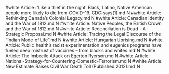 #white
Article: ‘Like a thief in the night’ Black, Latino, Native American people more likely to die from COVID-19, CDC says(1).md N
#white
Article: Rethinking Canada’s Colonial Legacy.md N
#white
Article: Canadian identity and the War of 1812.md N
#white
Article: Native Peoples, the British Crown and the War of 1812.md N
#white
Article: Reconciliation is Dead - A Strategic Proposal.md N
#white
Article: Tracing the Legal Discourse of the “Indian Mode of Life”.md N
#white
Article: Hungarian Uprising.md N
#white
Article: Public health’s racist experimentation and eugenics programs have fueled deep mistrust of vaccines – from blacks and whites.md N
#white
Article: The Imbecile Attack on Egerton Ryerson.md N
#white
Article: National-Strategy-for-Countering-Domestic-Terrorism.md N
#white
Article: New Estimate Raises Civil War Death Toll (Published 2012).md N
